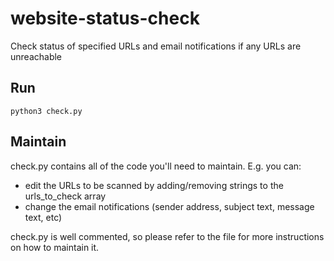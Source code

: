 # website-status-check

Check status of specified URLs and email notifications if any URLs are unreachable


## Run

`python3 check.py`


## Maintain

check.py contains all of the code you'll need to maintain. E.g. you can:

- edit the URLs to be scanned by adding/removing strings to the urls_to_check array
- change the email notifications (sender address, subject text, message text, etc)

check.py is well commented, so please refer to the file for more instructions on how to maintain it.
